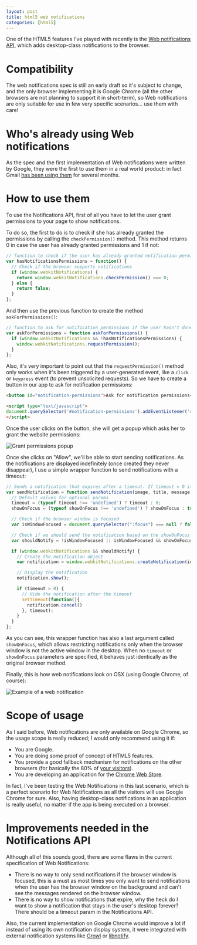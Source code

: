 ```yaml
---
layout: post
title: html5 web notifications
categories: [html5]
---
```


One of the HTML5 features I've played with recently is the [Web notifications API](http://www.w3.org/TR/notifications/),
which adds desktop-class notifications to the browser.

# Compatibility

The web notifications spec is still an early draft so it's subject to change, and the only browser implementing it is
Google Chrome (all the other browsers are not planning to support it in short-term), so Web notifications are only
suitable for use in few very specific scenarios... use them with care!

# Who's already using Web notifications

As the spec and the first implementation of Web notifications were written by Google, they were the first to use
them in a real world product: in fact Gmail
[has been using them](http://gmailblog.blogspot.com/2011/01/desktop-notifications-for-emails-and.html) for several months.

# How to use them

To use the Notifications API, first of all you have to let the user grant permissions to your page to show notifications.

To do so, the first to do is to check if she has already granted the permissions by calling the `checkPermission()`
method. This method returns 0 in case the user has already granted permissions and 1 if not:

```javascript
// function to check if the user has already granted notification permissions
var hasNotificationsPermissions = function() {
  // Check if the browser supports notifications
  if (window.webkitNotifications) {
    return window.webkitNotifications.checkPermission() === 0;
  } else {
    return false;
  }
};
```

And then use the previous function to create the method `askForPermissions()`:

```javascript
// function to ask for notification permissions if the user hasn't done it already
var askForPermissions = function askForPermissions() {
  if (window.webkitNotifications && !hasNotificationsPermissions) {
    window.webkitNotifications.requestPermission();
  }
};
```

Also, it's very important to point out that the `requestPermission()` method only works when it's been triggered by a
user-generated event, like a `click` or `keypress` event (to prevent unsolicited requests). So we have to create a
button in our app to ask for notification permissions:

```html
<button id="notification-permissions">Ask for notification permissions</button>

<script type="text/javascript">
document.querySelector('#notification-permissions').addEventListener('click', askForPermissions);
</script>
```

Once the user clicks on the button, she will get a popup which asks her to grant the website permissions:

![Grant permissions popup](/gfx/posts/html5-notifications/request-permissions-popup.png)

Once she clicks on "Allow", we'll be able to start sending notifications. As the notifications are
displayed indefinitely (once created they never disappear), I use a simple wrapper function to send
notifications with a timeout:

```javascript
// Sends a notification that expires after a timeout. If timeout = 0 it does not expire
var sendNotification = function sendNotification(image, title, message, timeout, showOnFocus) {
  // Default values for optional params
  timeout = (typeof timeout !== 'undefined') ? timeout : 0;
  showOnFocus = (typeof showOnFocus !== 'undefined') ? showOnFocus : true;

  // Check if the browser window is focused
  var isWindowFocused = document.querySelector(":focus") === null ? false : true;

  // Check if we should send the notification based on the showOnFocus parameter
  var shouldNotify = !isWindowFocused || isWindowFocused && showOnFocus;

  if (window.webkitNotifications && shouldNotify) {
    // Create the notification object
    var notification = window.webkitNotifications.createNotification(image, title, message);

    // Display the notification
    notification.show();

    if (timeout > 0) {
      // Hide the notification after the timeout
      setTimeout(function(){
        notification.cancel()
      }, timeout);
    }
  }
};
```

As you can see, this wrapper function has also a last argument called `showOnFocus`, which allows restricting
notifications only when the browser window is not the active window in the desktop. When no `timeout` or `showOnFocus`
parameters are specified, it behaves just identically as the original browser method.

Finally, this is how web notifications look on OSX (using Google Chrome, of course):

![Example of a web notification](/gfx/posts/html5-notifications/notification.png)

# Scope of usage

As I said before, Web notifications are only available on Google Chrome, so the usage scope is really reduced; I would
only recommend using it if:

* You are Google.
* You are doing some proof of concept of HTML5 features.
* You provide a good fallback mechanism for notifications on the other browsers (for basically the 80% of
[your visitors](http://en.wikipedia.org/wiki/Usage_share_of_web_browsers)).
* You are developing an application for the [Chrome Web Store](https://chrome.google.com/webstore).

In fact, I've been testing the Web Notifications in this last scenario, which is a perfect scenario for Web Notifications
as all the visitors will use Google Chrome for sure. Also, having desktop-class notifications in an application
is really useful, no matter if the app is being executed on a browser.

# Improvements needed in the Notifications API

Although all of this sounds good, there are some flaws in the current specification of Web Notifications:

* There is no way to only send notifications if the browser window is focused, this is a must as most times you only
want to send notifications when the user has the browser window on the background and can't see the messages rendered
on the browser window.
* There is no way to show notifications that expire, why the heck do I want to show a notification that stays in the user's
 desktop forever? There should be a timeout param in the Notifications API.

Also, the current implementation on Google Chrome would improve a lot if instead of using its own notification display
system, it were integrated with external notification systems like [Growl](http://growl.info/) or
[libnotify](http://developer.gnome.org/libnotify/).

